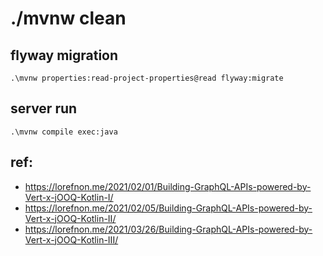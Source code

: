 # ./mvnw clean

## flyway migration
```.\mvnw properties:read-project-properties@read flyway:migrate```

## server run
```.\mvnw compile exec:java```

## ref:
* https://lorefnon.me/2021/02/01/Building-GraphQL-APIs-powered-by-Vert-x-jOOQ-Kotlin-I/
* https://lorefnon.me/2021/02/05/Building-GraphQL-APIs-powered-by-Vert-x-jOOQ-Kotlin-II/
* https://lorefnon.me/2021/03/26/Building-GraphQL-APIs-powered-by-Vert-x-jOOQ-Kotlin-III/